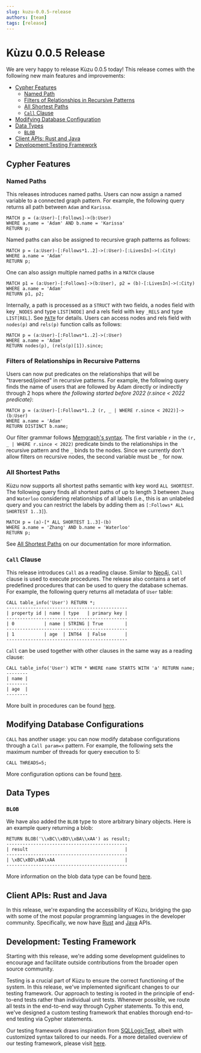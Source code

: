 ```yaml
---
slug: kuzu-0.0.5-release
authors: [team]
tags: [release]
---
```



# Kùzu 0.0.5 Release
We are very happy to release Kùzu 0.0.5 today! This release comes with the following new main features and improvements: 

- [Cypher Features](2023-07-10-kuzu-v-0.0.5.md#cypher-features)
  - [Named Path](2023-07-10-kuzu-v-0.0.5.md#named-path)
  - [Filters of Relationships in Recursive Patterns](2023-07-10-kuzu-v-0.0.5.md#filters-of-relationships-in-recursive-patterns)
  - [All Shortest Paths](2023-07-10-kuzu-v-0.0.5.md#all-shortest-paths)
  - [`Call` Clause](2023-07-10-kuzu-v-0.0.5.md#call-clause)
- [Modifying Database Configuration](2023-07-10-kuzu-v-0.0.5.md#modifying-database-configurations)
- [Data Types](2023-07-10-kuzu-v-0.0.5.md#data-types)
  - [`BLOB`](2023-07-10-kuzu-v-0.0.5.md#blob)
- [Client APIs: Rust and Java](2023-07-10-kuzu-v-0.0.5.md#client-apis-rust-and-java)
- [Development:Testing Framework](2023-07-10-kuzu-v-0.0.5.md#development-testing-framework)

<!--truncate-->

## Cypher Features

### Named Paths
This releases introduces named paths. Users can now assign a named variable to a connected graph pattern. For example, the following query returns all path between `Adam` and `Karissa`.
```
MATCH p = (a:User)-[:Follows]->(b:User) 
WHERE a.name = 'Adam' AND b.name = 'Karissa' 
RETURN p;
```
Named paths can also be assigned to recursive graph patterns as follows:
```
MATCH p = (a:User)-[:Follows*1..2]->(:User)-[:LivesIn]->(:City) 
WHERE a.name = 'Adam' 
RETURN p;
```
One can also assign multiple named paths in a `MATCH` clause
```
MATCH p1 = (a:User)-[:Follows]->(b:User), p2 = (b)-[:LivesIn]->(:City) 
WHERE a.name = 'Adam' 
RETURN p1, p2;
```
Internally, a path is processed as a `STRUCT` with two fields, a nodes field with key `_NODES` and type `LIST[NODE]` and a rels field with key `_RELS` and type `LIST[REL]`. See [`PATH`](https://kuzudb.com/docusaurus/cypher/data-types/path) for details. Users can access nodes and rels field with `nodes(p)` and `rels(p)` function calls as follows:
```
MATCH p = (a:User)-[:Follows*1..2]->(:User) 
WHERE a.name = 'Adam' 
RETURN nodes(p), (rels(p)[1]).since;
```

### Filters of Relationships in Recursive Patterns
Users can now put predicates on the relationships that will be "traversed/joined" in recursive patterns.
For example, the following query finds the name of users that are followed by Adam directly or indirectly through 2 hops where *the following started before 2022 (r.since < 2022 predicate)*:
```
MATCH p = (a:User)-[:Follows*1..2 (r, _ | WHERE r.since < 2022)]->(b:User)
WHERE a.name = 'Adam' 
RETURN DISTINCT b.name;
```
Our filter grammar follows [Memgraph's syntax](https://memgraph.com/docs/memgraph/reference-guide/built-in-graph-algorithms). The first variable `r` in the `(r, _ | WHERE r.since < 2022)` predicate binds to the relationships in the recursive pattern and the `_` binds to the nodes. Since we currently don't allow filters on recursive nodes, the second variable must be `_` for now.

### All Shortest Paths
Kùzu now supports all shortest paths semantic with key word `ALL SHORTEST`. The following query finds all shortest paths of up to length 3 between `Zhang` and `Waterloo` considering relationships of all labels (i.e., this is an unlabeled query and you can restrict the labels by adding them as `[:Follows* ALL SHORTEST 1..3]`).
```
MATCH p = (a)-[* ALL SHORTEST 1..3]-(b) 
WHERE a.name = 'Zhang' AND b.name = 'Waterloo' 
RETURN p;
```
See [All Shortest Paths](https://kuzudb.com/docusaurus/cypher/query-clauses/match#all-shortest-path) on our documentation for more information.

### `Call` Clause

This release introduces `Call` as a reading clause. Similar to [Neo4j](https://neo4j.com/docs/cypher-manual/current/clauses/call/), `Call` clause is used to execute procedures. The release also contains a set of predefined procedures that can be used to query the database schemas. For example, the following query returns all metadata of `User` table:
```
CALL table_info('User') RETURN *;
---------------------------------------------
| property id | name | type   | primary key |
---------------------------------------------
| 0           | name | STRING | True        |
---------------------------------------------
| 1           | age  | INT64  | False       |
---------------------------------------------
```

`Call` can be used together with other clauses in the same way as a reading clause:
```
CALL table_info('User') WITH * WHERE name STARTS WITH 'a' RETURN name;
--------
| name |
--------
| age  |
--------
```

More built in procedures can be found [here](https://kuzudb.com/docusaurus/cypher/query-clauses/call).

## Modifying Database Configurations

`CALL` has another usage: you can now modify database configurations through a `Call param=x` pattern. For example, the following sets the maximum number of threads for query execution to 5:
```
CALL THREADS=5;
```

More configuration options can be found [here](https://kuzudb.com/docusaurus/cypher/configuration).

## Data Types

### `BLOB`

We have also added the `BLOB` type to store arbitrary binary objects. Here is an example query returning a blob:

```
RETURN BLOB('\\xBC\\xBD\\xBA\\xAA') as result;
---------------------------------------------
| result                                    |
---------------------------------------------
| \xBC\xBD\xBA\xAA                          |
---------------------------------------------
```

More information on the blob data type can be found [here](https://kuzudb.com/docusaurus/cypher/data-types/blob).

## Client APIs: Rust and Java
In this release, we're expanding the accessibility of Kùzu, bridging the gap with some of the most popular programming languages in the developer community. Specifically, we now have [Rust](https://kuzudb.com/docusaurus/client-apis/rust) and [Java](https://kuzudb.com/docusaurus/client-apis/java) APIs.

## Development: Testing Framework
Starting with this release, we're adding some development guidelines to encourage and facilitate outside contributions from the broader open source community.

Testing is a crucial part of Kùzu to ensure the correct functioning of the system.
In this release, we've implemented significant changes to our testing framework. Our approach to testing is rooted in the principle of end-to-end tests rather than individual unit tests.
Whenever possible, we route all tests in the end-to-end way through Cypher statements. 
To this end, we've designed a custom testing framework that enables thorough end-to-end testing via Cypher statements.

Our testing framework draws inspiration from [SQLLogicTest](https://www.sqlite.org/sqllogictest/doc/trunk/about.wiki), albeit with customized syntax tailored to our needs.
For a more detailed overview of our testing framework, please visit [here](https://kuzudb.com/docusaurus/development/testing-framework).

